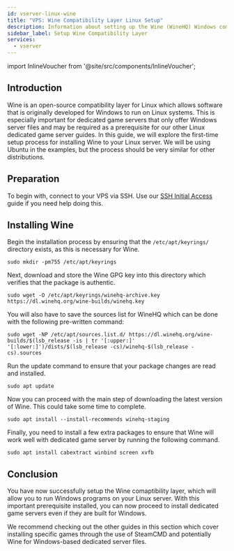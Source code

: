 ```yaml
---
id: vserver-linux-wine
title: "VPS: Wine Compatibility Layer Linux Setup"
description: Information about setting up the Wine (WineHQ) Windows compatibility layer on a Linux VPS from ZAP-Hosting 
sidebar_label: Setup Wine Compatibility Layer
services:
  - vserver
---
```


import InlineVoucher from '@site/src/components/InlineVoucher';

## Introduction

Wine is an open-source compatibility layer for Linux which allows software that is originally developed for Windows to run on Linux systems. This is especially important for dedicated game servers that only offer Windows server files and may be required as a prerequisite for our other Linux dedicated game server guides. In this guide, we will explore the first-time setup process for installing Wine to your Linux server. We will be using Ubuntu in the examples, but the process should be very similar for other distributions.

<InlineVoucher />

## Preparation

To begin with, connect to your VPS via SSH. Use our [SSH Initial Access](vserver-linux-ssh.md) guide if you need help doing this.

## Installing Wine

Begin the installation process by ensuring that the `/etc/apt/keyrings/` directory exists, as this is necessary for Wine.
```
sudo mkdir -pm755 /etc/apt/keyrings
```

Next, download and store the Wine GPG key into this directory which verifies that the package is authentic.
```
sudo wget -O /etc/apt/keyrings/winehq-archive.key https://dl.winehq.org/wine-builds/winehq.key
```

You will also have to save the sources list for WineHQ which can be done with the following pre-written command:
```
sudo wget -NP /etc/apt/sources.list.d/ https://dl.winehq.org/wine-builds/$(lsb_release -is | tr '[:upper:]' '[:lower:]')/dists/$(lsb_release -cs)/winehq-$(lsb_release -cs).sources
```

Run the update command to ensure that your package changes are read and installed.
```
sudo apt update
```

Now you can proceed with the main step of downloading the latest version of Wine. This could take some time to complete.
```
sudo apt install --install-recommends winehq-staging
```

Finally, you need to install a few extra packages to ensure that Wine will work well with dedicated game server by running the following command.
```
sudo apt install cabextract winbind screen xvfb
```

## Conclusion

You have now successfully setup the Wine comaptibility layer, which will allow you to run Windows programs on your Linux server. With this important prerequisite installed, you can now proceed to install dedicated game servers even if they are built for Windows.

We recommend checking out the other guides in this section which cover installing specific games through the use of SteamCMD and potentially Wine for Windows-based dedicated server files.

<InlineVoucher />
